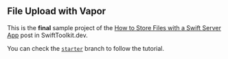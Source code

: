 ## File Upload with Vapor

This is the **final** sample project of the [How to Store Files with a Swift Server App](https://SwiftToolkit.dev/posts/file-upload) post in SwiftToolkit.dev.

You can check the [`starter`](https://github.com/SwiftToolkit/vapor-file-upload/tree/starter) branch to follow the tutorial.
